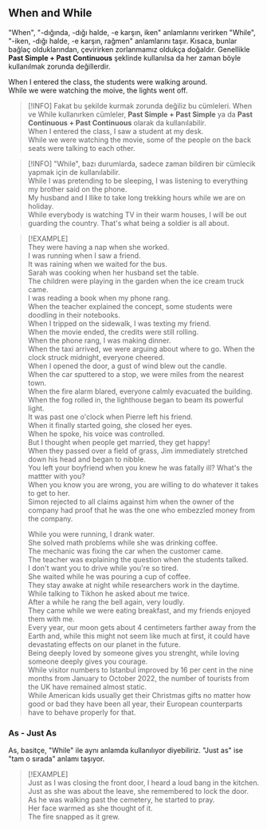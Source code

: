 ## When and While  
"When", "-dığında, -dığı halde, -e karşın, iken" anlamlarını verirken "While", "-iken, -dığı halde, -e karşın, rağmen" anlamlarını taşır. Kısaca, bunlar bağlaç olduklarından, çevirirken zorlanmamız oldukça doğaldır. Genellikle **Past Simple + Past Continuous** şeklinde kullanılsa da her zaman böyle kullanılmak zorunda değillerdir.  

When I entered the class, the students were walking around.  
While we were watching the moive, the lights went off.  

> [!INFO] Fakat bu şekilde kurmak zorunda değiliz bu cümleleri. When ve While kullanırken cümleler, **Past Simple + Past Simple** ya da **Past Continuous + Past Continuous** olarak da kullanılabilir.  
> When I entered the class, I saw a student at my desk.  
> While we were watching the movie, some of the people on the back seats were talking to each other.  

> [!INFO] "While", bazı durumlarda, sadece zaman bildiren bir cümlecik yapmak için de kullanılabilir.  
> While I was pretending to be sleeping, I was listening to everything my brother said on the phone.  
> My husband and I llike to take long trekking hours while we are on holiday.  
> While everybody is watching TV in their warm houses, I will be out guarding the country. That's what being a soldier is all about.  

> [!EXAMPLE]  
> They were having a nap when she worked.  
> I was running when I saw a friend.  
> It was raining when we waited for the bus.  
> Sarah was cooking when her husband set the table.  
> The children were playing in the garden when the ice cream truck came.  
> I was reading a book when my phone rang.  
> When the teacher explained the concept, some students were doodling in their notebooks.  
> When I tripped on the sidewalk, I was texting my friend.  
> When the movie ended, the credits were still rolling.  
> When the phone rang, I was making dinner.  
> When the taxi arrived, we were arguing about where to go. When the clock struck midnight, everyone cheered.  
> When I opened the door, a gust of wind blew out the candle.  
> When the car sputtered to a stop, we were miles from the nearest town.  
> When the fire alarm blared, everyone calmly evacuated the building.  
> When the fog rolled in, the lighthouse began to beam its powerful light.  
> It was past one o'clock when Pierre left his friend.  
> When it finally started going, she closed her eyes.  
> When he spoke, his voice was controlled.  
> But I thought when people get married, they get happy!  
> When they passed over a field of grass, Jim immediately stretched down his head and began to nibble.  
> You left your boyfriend when you knew he was fatally ill? What's the mattter with you?  
> When you know you are wrong, you are willing to do whatever it takes to get to her.  
> Simon rejected to all claims against him when the owner of the company had proof that he was the one who embezzled money from the company.  
>  
> While you were running, I drank water.  
> She solved math problems while she was drinking coffee.  
> The mechanic was fixing the car when the customer came.  
> The teacher was explaining the question when the students talked.  
> I don't want you to drive while you're so tired.  
> She waited while he was pouring a cup of coffee.  
> They stay awake at night while researchers work in the daytime.  
> While talking to Tikhon he asked about me twice.  
> After a while he rang the bell again, very loudly.  
> They came while we were eating breakfast, and my friends enjoyed them with me.  
> Every year, our moon gets about 4 centimeters farther away from the Earth and, while this might not seem like much at first, it could have devastating effects on our planet in the future.  
> Being deeply loved by someone gives you strenght, while loving someone deeply gives you courage.  
> While visitor numbers to Istanbul improved by 16 per cent in the nine months from January to October 2022, the number of tourists from the UK have remained almost static.  
> While American kids usually get their Christmas gifts no matter how good or bad they have been all year, their European counterparts have to behave properly for that.  

### As - Just As  
As, basitçe, "While" ile aynı anlamda kullanılıyor diyebiliriz. "Just as" ise "tam o sırada" anlamı taşıyor.  

> [!EXAMPLE]  
> Just as I was closing the front door, I heard a loud bang in the kitchen.  
> Just as she was about the leave, she remembered to lock the door.  
> As he was walking past the cemetery, he started to pray.  
> Her face warmed as she thought of it.  
> The fire snapped as it grew.  